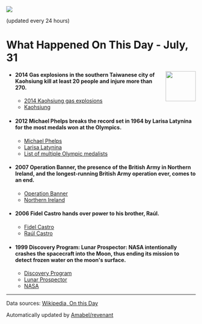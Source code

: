<img src="https://img.shields.io/badge/last%20updated%20at-2020--07--31%2000%3A15%20(UTC)-brightgreen?style=for-the-badge">

(updated every 24 hours)

# What Happened On This Day - July, 31

<img align="right" src="https://user-images.githubusercontent.com/12688422/87848414-3e9d0800-c91b-11ea-84df-7ebcb2c52b8d.png" width="80px">

- #### 2014 Gas explosions in the southern Taiwanese city of Kaohsiung kill at least 20 people and injure more than 270.

  - [2014 Kaohsiung gas explosions](https://wikipedia.org/wiki/2014_Kaohsiung_gas_explosions)
  - [Kaohsiung](https://wikipedia.org/wiki/Kaohsiung)

- #### 2012 Michael Phelps breaks the record set in 1964 by Larisa Latynina for the most medals won at the Olympics.

  - [Michael Phelps](https://wikipedia.org/wiki/Michael_Phelps)
  - [Larisa Latynina](https://wikipedia.org/wiki/Larisa_Latynina)
  - [List of multiple Olympic medalists](https://wikipedia.org/wiki/List_of_multiple_Olympic_medalists)

- #### 2007 Operation Banner, the presence of the British Army in Northern Ireland, and the longest-running British Army operation ever, comes to an end.

  - [Operation Banner](https://wikipedia.org/wiki/Operation_Banner)
  - [Northern Ireland](https://wikipedia.org/wiki/Northern_Ireland)

- #### 2006 Fidel Castro hands over power to his brother, Raúl.

  - [Fidel Castro](https://wikipedia.org/wiki/Fidel_Castro)
  - [Raúl Castro](https://wikipedia.org/wiki/Ra%C3%BAl_Castro)

- #### 1999 Discovery Program: Lunar Prospector: NASA intentionally crashes the spacecraft into the Moon, thus ending its mission to detect frozen water on the moon's surface.

  - [Discovery Program](https://wikipedia.org/wiki/Discovery_Program)
  - [Lunar Prospector](https://wikipedia.org/wiki/Lunar_Prospector)
  - [NASA](https://wikipedia.org/wiki/NASA)
---

Data sources: [Wikipedia, On this Day](https://byabbe.se/on-this-day/)

Automatically updated by [Amabel/revenant](https://github.com/Amabel/revenant)